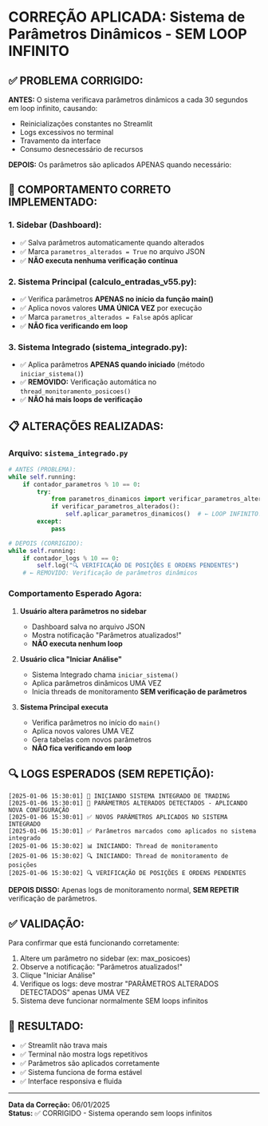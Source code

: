 # CORREÇÃO APLICADA: Sistema de Parâmetros Dinâmicos - SEM LOOP INFINITO

## ✅ **PROBLEMA CORRIGIDO:**

**ANTES:** O sistema verificava parâmetros dinâmicos a cada 30 segundos em loop infinito, causando:
- Reinicializações constantes no Streamlit
- Logs excessivos no terminal
- Travamento da interface
- Consumo desnecessário de recursos

**DEPOIS:** Os parâmetros são aplicados APENAS quando necessário:

## 🎯 **COMPORTAMENTO CORRETO IMPLEMENTADO:**

### **1. Sidebar (Dashboard):**
- ✅ Salva parâmetros automaticamente quando alterados
- ✅ Marca `parametros_alterados = True` no arquivo JSON
- ✅ **NÃO executa nenhuma verificação contínua**

### **2. Sistema Principal (calculo_entradas_v55.py):**
- ✅ Verifica parâmetros **APENAS no início da função main()**
- ✅ Aplica novos valores **UMA ÚNICA VEZ** por execução
- ✅ Marca `parametros_alterados = False` após aplicar
- ✅ **NÃO fica verificando em loop**

### **3. Sistema Integrado (sistema_integrado.py):**
- ✅ Aplica parâmetros **APENAS quando iniciado** (método `iniciar_sistema()`)
- ✅ **REMOVIDO:** Verificação automática no `thread_monitoramento_posicoes()`
- ✅ **NÃO há mais loops de verificação**

## 📋 **ALTERAÇÕES REALIZADAS:**

### **Arquivo: `sistema_integrado.py`**
```python
# ANTES (PROBLEMA):
while self.running:
    if contador_parametros % 10 == 0:
        try:
            from parametros_dinamicos import verificar_parametros_alterados
            if verificar_parametros_alterados():
                self.aplicar_parametros_dinamicos()  # ← LOOP INFINITO!
        except:
            pass

# DEPOIS (CORRIGIDO):
while self.running:
    if contador_logs % 10 == 0:
        self.log("🔍 VERIFICAÇÃO DE POSIÇÕES E ORDENS PENDENTES")
    # ← REMOVIDO: Verificação de parâmetros dinâmicos
```

### **Comportamento Esperado Agora:**

1. **Usuário altera parâmetros no sidebar**
   - Dashboard salva no arquivo JSON
   - Mostra notificação "Parâmetros atualizados!"
   - **NÃO executa nenhum loop**

2. **Usuário clica "Iniciar Análise"**
   - Sistema Integrado chama `iniciar_sistema()`
   - Aplica parâmetros dinâmicos UMA VEZ
   - Inicia threads de monitoramento **SEM verificação de parâmetros**

3. **Sistema Principal executa**
   - Verifica parâmetros no início do `main()`
   - Aplica novos valores UMA VEZ
   - Gera tabelas com novos parâmetros
   - **NÃO fica verificando em loop**

## 🔍 **LOGS ESPERADOS (SEM REPETIÇÃO):**

```
[2025-01-06 15:30:01] 🎯 INICIANDO SISTEMA INTEGRADO DE TRADING
[2025-01-06 15:30:01] 🔄 PARÂMETROS ALTERADOS DETECTADOS - APLICANDO NOVA CONFIGURAÇÃO
[2025-01-06 15:30:01] ✅ NOVOS PARÂMETROS APLICADOS NO SISTEMA INTEGRADO
[2025-01-06 15:30:01] ✅ Parâmetros marcados como aplicados no sistema integrado
[2025-01-06 15:30:02] 📊 INICIANDO: Thread de monitoramento
[2025-01-06 15:30:02] 🔍 INICIANDO: Thread de monitoramento de posições
[2025-01-06 15:30:02] 🔍 VERIFICAÇÃO DE POSIÇÕES E ORDENS PENDENTES
```

**DEPOIS DISSO:** Apenas logs de monitoramento normal, **SEM REPETIR** verificação de parâmetros.

## ✅ **VALIDAÇÃO:**

Para confirmar que está funcionando corretamente:

1. Altere um parâmetro no sidebar (ex: max_posicoes)
2. Observe a notificação: "Parâmetros atualizados!"
3. Clique "Iniciar Análise"
4. Verifique os logs: deve mostrar "PARÂMETROS ALTERADOS DETECTADOS" apenas UMA VEZ
5. Sistema deve funcionar normalmente SEM loops infinitos

## 🎯 **RESULTADO:**

- ✅ Streamlit não trava mais
- ✅ Terminal não mostra logs repetitivos
- ✅ Parâmetros são aplicados corretamente
- ✅ Sistema funciona de forma estável
- ✅ Interface responsiva e fluida

---
**Data da Correção:** 06/01/2025  
**Status:** ✅ CORRIGIDO - Sistema operando sem loops infinitos
